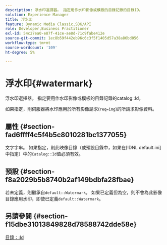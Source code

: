 ```yaml
---
description: 浮水印選擇器。 指定用作水印影像或模板的目錄記錄的目錄ID。
solution: Experience Manager
title: 浮水印
feature: Dynamic Media Classic,SDK/API
role: Developer,Business Practitioner
exl-id: 54c27ea0-e87f-41ce-ae8d-71c9fabe412e
source-git-commit: 1ec8b59f442eb96c6c3f5f1405d57a38a86bd056
workflow-type: tm+mt
source-wordcount: '109'
ht-degree: 5%

---
```


# 浮水印{#watermark}

浮水印選擇器。 指定要用作水印影像或模板的目錄記錄的catalog::Id。

如果指定，則伺服器將水印應用於所有影像請求(`req=img`)的所請求影像資料。

## 屬性 {#section-fad6ffff4c5f4b5c8010281bc1377055}

文字字串。 如果指定，則此映像目錄（或預設目錄中，如果在[!DNL default.ini]中指定）中的`Catalog::Id`值必須有效。

## 預設 {#section-f8a2029b5b8740b2af149bdbfa28fbae}

若未定義，則繼承自`default::Watermark`。 如果已定義但為空，則不會為此影像目錄應用水印，即使已定義`default::Watermark`。

## 另請參閱 {#section-f15dbe31013849828d78588742dde58e}

[目錄：:Id](/help/aem-is-ir-api/is-api/image-catalog/image-serving-api-ref/c-image-catalog-reference/c-image-svg-data-reference/c-image-data-reference/r-id-cat.md)
